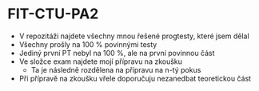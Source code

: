 # FIT-CTU-PA2
- V repozitáži najdete všechny mnou řešené progtesty, které jsem dělal
- Všechny prošly na 100 % povinnými testy
- Jediný první PT nebyl na 100 %, ale na první povinnou část
- Ve složce exam najdete mojí přípravu na zkoušku
    - Ta je následně rozdělena na přípravu na n-tý pokus
- Při přípravě na zkoušku vřele doporučuju nezanedbat teoretickou část